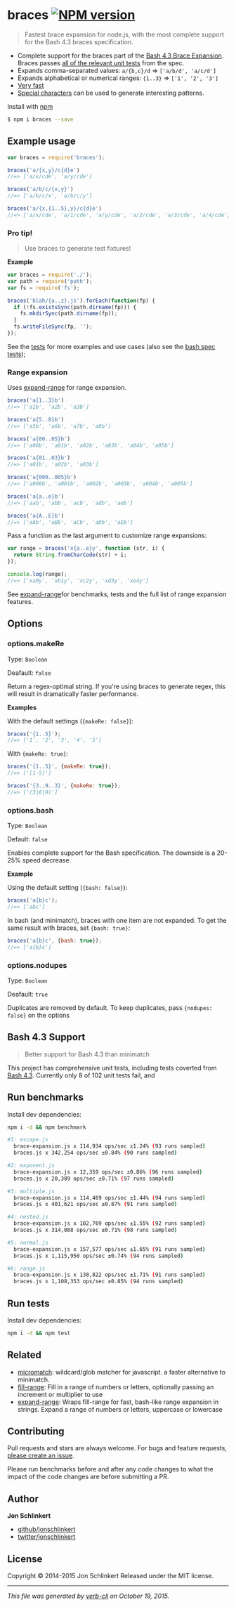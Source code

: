 # braces [![NPM version](https://badge.fury.io/js/braces.svg)](http://badge.fury.io/js/braces)

> Fastest brace expansion for node.js, with the most complete support for the Bash 4.3 braces specification.

* Complete support for the braces part of the [Bash 4.3 Brace Expansion](www.gnu.org/software/bash/). Braces passes [all of the relevant unit tests](#bash-4-3-support) from the spec.
* Expands comma-separated values: `a/{b,c}/d` => `['a/b/d', 'a/c/d']`
* Expands alphabetical or numerical ranges: `{1..3}` => `['1', '2', '3']`
* [Very fast](#benchmarks)
* [Special characters](./patterns.md) can be used to generate interesting patterns.

Install with [npm](https://www.npmjs.com/)

```sh
$ npm i braces --save
```

## Example usage

```js
var braces = require('braces');

braces('a/{x,y}/c{d}e')
//=> ['a/x/cde', 'a/y/cde']

braces('a/b/c/{x,y}')
//=> ['a/b/c/x', 'a/b/c/y']

braces('a/{x,{1..5},y}/c{d}e')
//=> ['a/x/cde', 'a/1/cde', 'a/y/cde', 'a/2/cde', 'a/3/cde', 'a/4/cde', 'a/5/cde']
```

### Pro tip!

> Use braces to generate test fixtures!

**Example**

```js
var braces = require('./');
var path = require('path');
var fs = require('fs');

braces('blah/{a..z}.js').forEach(function(fp) {
  if (!fs.existsSync(path.dirname(fp))) {
    fs.mkdirSync(path.dirname(fp));
  }
  fs.writeFileSync(fp, '');
});
```

See the [tests](./test/testSpec.js) for more examples and use cases (also see the [bash spec tests](./test/bash-mm-adjusted.js));

### Range expansion

Uses [expand-range](https://github.com/jonschlinkert/expand-range) for range expansion.

```js
braces('a{1..3}b')
//=> ['a1b', 'a2b', 'a3b']

braces('a{5..8}b')
//=> ['a5b', 'a6b', 'a7b', 'a8b']

braces('a{00..05}b')
//=> ['a00b', 'a01b', 'a02b', 'a03b', 'a04b', 'a05b']

braces('a{01..03}b')
//=> ['a01b', 'a02b', 'a03b']

braces('a{000..005}b')
//=> ['a000b', 'a001b', 'a002b', 'a003b', 'a004b', 'a005b']

braces('a{a..e}b')
//=> ['aab', 'abb', 'acb', 'adb', 'aeb']

braces('a{A..E}b')
//=> ['aAb', 'aBb', 'aCb', 'aDb', 'aEb']
```

Pass a function as the last argument to customize range expansions:

```js
var range = braces('x{a..e}y', function (str, i) {
  return String.fromCharCode(str) + i;
});

console.log(range);
//=> ['xa0y', 'xb1y', 'xc2y', 'xd3y', 'xe4y']
```

See [expand-range](https://github.com/jonschlinkert/expand-range)for benchmarks, tests and the full list of range expansion features.

## Options

### options.makeRe

Type: `Boolean`

Deafault: `false`

Return a regex-optimal string. If you're using braces to generate regex, this will result in dramatically faster performance.

**Examples**

With the default settings (`{makeRe: false}`):

```js
braces('{1..5}');
//=> ['1', '2', '3', '4', '5']
```

With `{makeRe: true}`:

```js
braces('{1..5}', {makeRe: true});
//=> ['[1-5]']

braces('{3..9..3}', {makeRe: true});
//=> ['(3|6|9)']
```

### options.bash

Type: `Boolean`

Default: `false`

Enables complete support for the Bash specification. The downside is a 20-25% speed decrease.

**Example**

Using the default setting (`{bash: false}`):

```js
braces('a{b}c');
//=> ['abc']
```

In bash (and minimatch), braces with one item are not expanded. To get the same result with braces, set `{bash: true}`:

```js
braces('a{b}c', {bash: true});
//=> ['a{b}c']
```

### options.nodupes

Type: `Boolean`

Deafault: `true`

Duplicates are removed by default. To keep duplicates, pass `{nodupes: false}` on the options

## Bash 4.3 Support

> Better support for Bash 4.3 than minimatch

This project has comprehensive unit tests, including tests coverted from [Bash 4.3](www.gnu.org/software/bash/). Currently only 8 of 102 unit tests fail, and

## Run benchmarks

Install dev dependencies:

```bash
npm i -d && npm benchmark
```

```bash
#1: escape.js
  brace-expansion.js x 114,934 ops/sec ±1.24% (93 runs sampled)
  braces.js x 342,254 ops/sec ±0.84% (90 runs sampled)

#2: exponent.js
  brace-expansion.js x 12,359 ops/sec ±0.86% (96 runs sampled)
  braces.js x 20,389 ops/sec ±0.71% (97 runs sampled)

#3: multiple.js
  brace-expansion.js x 114,469 ops/sec ±1.44% (94 runs sampled)
  braces.js x 401,621 ops/sec ±0.87% (91 runs sampled)

#4: nested.js
  brace-expansion.js x 102,769 ops/sec ±1.55% (92 runs sampled)
  braces.js x 314,088 ops/sec ±0.71% (98 runs sampled)

#5: normal.js
  brace-expansion.js x 157,577 ops/sec ±1.65% (91 runs sampled)
  braces.js x 1,115,950 ops/sec ±0.74% (94 runs sampled)

#6: range.js
  brace-expansion.js x 138,822 ops/sec ±1.71% (91 runs sampled)
  braces.js x 1,108,353 ops/sec ±0.85% (94 runs sampled)
```

## Run tests

Install dev dependencies:

```bash
npm i -d && npm test
```

## Related

* [micromatch](https://github.com/jonschlinkert/micromatch): wildcard/glob matcher for javascript. a faster alternative to minimatch.
* [fill-range](https://github.com/jonschlinkert/fill-range): Fill in a range of numbers or letters, optionally passing an increment or multiplier to use
* [expand-range](https://github.com/jonschlinkert/expand-range): Wraps fill-range for fast, bash-like range expansion in strings. Expand a range of numbers or letters, uppercase or lowercase

## Contributing

Pull requests and stars are always welcome. For bugs and feature requests, [please create an issue](https://github.com/jonschlinkert/braces/issues).

Please run benchmarks before and after any code changes to what the impact of the code changes are before submitting a PR.

## Author

**Jon Schlinkert**

+ [github/jonschlinkert](https://github.com/jonschlinkert)
+ [twitter/jonschlinkert](http://twitter.com/jonschlinkert)

## License

Copyright © 2014-2015 Jon Schlinkert
Released under the MIT license.

***

_This file was generated by [verb-cli](https://github.com/assemble/verb-cli) on October 19, 2015._

<!-- deps:mocha -->